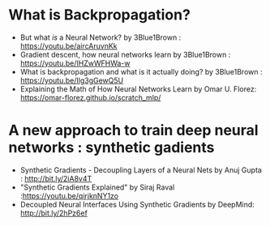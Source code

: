 # What is Backpropagation? 
* But what *is* a Neural Network? by 3Blue1Brown : https://youtu.be/aircAruvnKk
* Gradient descent, how neural networks learn by 3Blue1Brown : https://youtu.be/IHZwWFHWa-w
* What is backpropagation and what is it actually doing? by 3Blue1Brown : https://youtu.be/Ilg3gGewQ5U
* Explaining the Math of How Neural Networks Learn by Omar U. Florez: https://omar-florez.github.io/scratch_mlp/


# A new approach to train deep neural networks : synthetic gadients 
 * Synthetic Gradients - Decoupling Layers of a Neural Nets by Anuj Gupta : http://bit.ly/2iA8v4T
 * "Synthetic Gradients Explained" by Siraj Raval :https://youtu.be/qirjknNY1zo
 * Decoupled Neural Interfaces Using Synthetic Gradients by DeepMind: http://bit.ly/2hPz6ef
 
 
 
